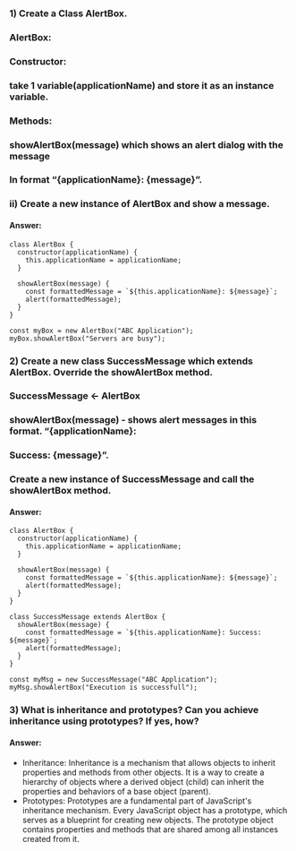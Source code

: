 ### 1) Create a Class AlertBox.
### AlertBox:
### Constructor:
### take 1 variable(applicationName) and store it as an instance variable.
### Methods:
### showAlertBox(message) which shows an alert dialog with the message
### In format “{applicationName}: {message}”.
### ii) Create a new instance of AlertBox and show a message.
#### Answer:
```
class AlertBox {
  constructor(applicationName) {
    this.applicationName = applicationName;
  }

  showAlertBox(message) {
    const formattedMessage = `${this.applicationName}: ${message}`;
    alert(formattedMessage);
  }
}

const myBox = new AlertBox("ABC Application");
myBox.showAlertBox("Servers are busy");
```
### 2) Create a new class SuccessMessage which extends AlertBox. Override the showAlertBox method.
### SuccessMessage <- AlertBox
### showAlertBox(message) - shows alert messages in this format. “{applicationName}:
### Success: {message}”.
### Create a new instance of SuccessMessage and call the showAlertBox method.
#### Answer:
```
class AlertBox {
  constructor(applicationName) {
    this.applicationName = applicationName;
  }

  showAlertBox(message) {
    const formattedMessage = `${this.applicationName}: ${message}`;
    alert(formattedMessage);
  }
}

class SuccessMessage extends AlertBox {
  showAlertBox(message) {
    const formattedMessage = `${this.applicationName}: Success: ${message}`;
    alert(formattedMessage);
  }
}

const myMsg = new SuccessMessage("ABC Application");
myMsg.showAlertBox("Execution is successfull");
```
### 3) What is inheritance and prototypes? Can you achieve inheritance using prototypes? If yes, how?
#### Answer:
* Inheritance: Inheritance is a mechanism that allows objects to inherit properties and methods from other objects. It is a way to create a hierarchy of objects where a derived object (child) can inherit the properties and behaviors of a base object (parent).
* Prototypes: Prototypes are a fundamental part of JavaScript's inheritance mechanism. Every JavaScript object has a prototype, which serves as a blueprint for creating new objects. The prototype object contains properties and methods that are shared among all instances created from it. 
